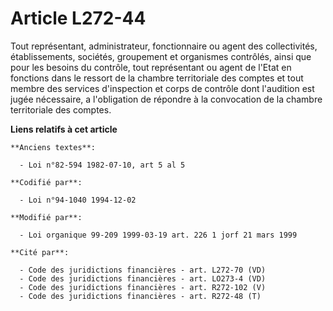 # Article L272-44

Tout représentant, administrateur, fonctionnaire ou agent des collectivités, établissements, sociétés, groupement et
organismes contrôlés, ainsi que pour les besoins du contrôle, tout représentant ou agent de l'Etat en fonctions dans le
ressort de la chambre territoriale des comptes et tout membre des services d'inspection et corps de contrôle dont l'audition
est jugée nécessaire, a l'obligation de répondre à la convocation de la chambre territoriale des comptes.

**Liens relatifs à cet article**

	**Anciens textes**:

	  - Loi n°82-594 1982-07-10, art 5 al 5

	**Codifié par**:

	  - Loi n°94-1040 1994-12-02

	**Modifié par**:

	  - Loi organique 99-209 1999-03-19 art. 226 1 jorf 21 mars 1999

	**Cité par**:

	  - Code des juridictions financières - art. L272-70 (VD)
	  - Code des juridictions financières - art. LO273-4 (VD)
	  - Code des juridictions financières - art. R272-102 (V)
	  - Code des juridictions financières - art. R272-48 (T)

